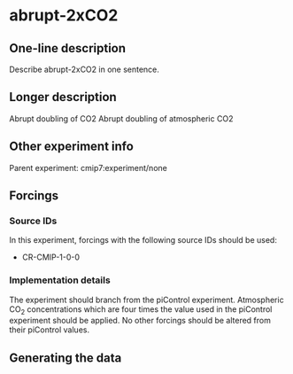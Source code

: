 <!--- This file contains a number of sections -->
<!--- They are bounded by comments like this -->
<!--- Do not edit these sections by hand -->
<!--- Start title -->
# abrupt-2xCO2
<!--- End title -->

## One-line description

<!--- Start one-line-description -->
Describe abrupt-2xCO2 in one sentence.
<!--- End one-line-description -->

## Longer description

<!--- Start longer-description -->
Abrupt doubling of CO2
 Abrupt doubling of atmospheric CO2
<!--- End longer-description -->

## Other experiment info

<!--- Start other-experiment-info -->
Parent experiment: cmip7:experiment/none
<!--- End other-experiment-info -->

## Forcings

<!--- Start forcings -->
<!--- TODO: auto-generate this from some common machine-readable file -->
### Source IDs

In this experiment, forcings with the following source IDs should be used:

- CR-CMIP-1-0-0

### Implementation details

<!--- TODO?: auto-generate this from some common machine-readable file? -->

The experiment should branch from the piControl experiment.
Atmospheric CO<sub>2</sub> concentrations
which are four times the value used in the piControl experiment should be applied.
No other forcings should be altered from their piControl values.
<!--- End forcings -->

## Generating the data

<!--- TODO: auto-generate this -->
